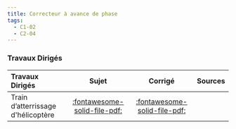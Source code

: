 ```yaml
---
title: Correcteur à avance de phase 
tags:
  - C1-02
  - C2-04
---
```


[comment]: <> (Généré automatiquement par ALL_PDF/make_markdown.py, creation_fichiers_activites)



### Travaux Dirigés 
 
| Travaux Dirigés | Sujet | Corrigé | Sources  | 
| :-------------- | :---: | :-----: | :------: | 
| Train d’atterrissage d'hélicoptère | [:fontawesome-solid-file-pdf:](https://xpessoles-cpge.fr/pdf/Cy_03_01_TD_AP_01_TrainHelico_Sujet.pdf) | [:fontawesome-solid-file-pdf:](https://xpessoles-cpge.fr/pdf/Cy_03_01_TD_AP_01_TrainHelico_Corrige.pdf) | | Système d’ouverture et de fermeture de portes de tramway | [:fontawesome-solid-file-pdf:](https://xpessoles-cpge.fr/pdf/Cy_03_01_TD_AP_02_PorteTramway_Sujet.pdf) | [:fontawesome-solid-file-pdf:](https://xpessoles-cpge.fr/pdf/Cy_03_01_TD_AP_02_PorteTramway_Corrige.pdf) | [:material-github:](https://github.com/xpessoles/PSI_Cy_03_ConceptionCommande/tree/main/Chapitre_01_Correction/Cy_03_01_TD_AP_02_PorteTramway) | 



